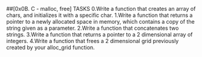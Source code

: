 ##[0x0B. C - malloc, free]
TASKS
0.Write a function that creates an array of chars, and initializes it with a specific char.
1.Write a function that returns a pointer to a newly allocated space in memory,
 which contains a copy of the string given as a parameter.
2.Write a function that concatenates two strings.
3.Write a function that returns a pointer to a 2 dimensional array of integers.
4.Write a function that frees a 2 dimensional grid previously created by your alloc_grid function.

